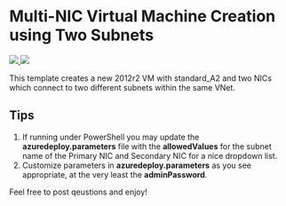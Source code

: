 # Multi-NIC Virtual Machine Creation using Two Subnets
<a href="https://portal.azure.cn/#create/Microsoft.Template/uri/https%3A%2F%raw.githubusercontent.com/HuangXiaojuan/azure-quickstart-templates/master/101-1vm-2nics-2subnets-1vnet/azuredeploy.json" target="_blank">
    <img src="http://azuredeploy.net/deploybutton.png"/>
</a>
<a href="http://armviz.io/#/?load=https%3A%2F%raw.githubusercontent.com/HuangXiaojuan/azure-quickstart-templates/master/101-1vm-2nics-2subnets-1vnet/azuredeploy.json" target="_blank">
    <img src="http://armviz.io/visualizebutton.png"/>
</a>


This template creates a new 2012r2 VM with standard_A2 and two NICs which connect to two different subnets within the same VNet.

## Tips
1. If running under PowerShell you may update the **azuredeploy.parameters** file with the **allowedValues** for the subnet name of the Primary NIC and Secondary NIC for a nice dropdown list.
2. Customize parameters in **azuredeploy.parameters** as you see appropriate, at the very least the **adminPassword**.

Feel free to post qeustions and enjoy!
